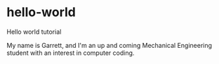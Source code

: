 # hello-world
Hello world tutorial

My name is Garrett, and I'm an up and coming Mechanical Engineering student with an interest in computer coding.
